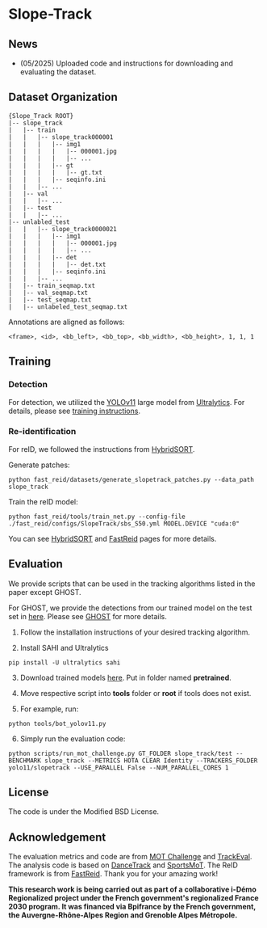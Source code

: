 # Slope-Track


## News
- (05/2025) Uploaded code and instructions for downloading and evaluating the dataset. 

## Dataset Organization
~~~
{Slope_Track ROOT}
|-- slope_track
|   |-- train
|   |   |-- slope_track000001
|   |   |   |-- img1
|   |   |   |   |-- 000001.jpg
|   |   |   |   |-- ...
|   |   |   |-- gt
|   |   |   |   |-- gt.txt            
|   |   |   |-- seqinfo.ini
|   |   |-- ...
|   |-- val
|   |   |-- ...
|   |-- test
|   |   |-- ...
|-- unlabled_test
|   |   |-- slope_track0000021
|   |   |   |-- img1
|   |   |   |   |-- 000001.jpg
|   |   |   |   |-- ...
|   |   |   |-- det
|   |   |   |   |-- det.txt            
|   |   |   |-- seqinfo.ini
|   |   |-- ...
|   |-- train_seqmap.txt
|   |-- val_seqmap.txt
|   |-- test_seqmap.txt
|   |-- unlabeled_test_seqmap.txt
~~~
Annotations are aligned as follows: 
~~~
<frame>, <id>, <bb_left>, <bb_top>, <bb_width>, <bb_height>, 1, 1, 1
~~~

## Training

### Detection

For detection, we utilized the [YOLOv11](https://docs.ultralytics.com/models/yolo11/) large model from [Ultralytics](https://github.com/ultralytics/ultralytics). For details, please see [training instructions](detection_training/Readme.md). 

### Re-identification

For reID, we followed the instructions from [HybridSORT](https://github.com/ymzis69/HybridSORT). 

Generate patches:
~~~
python fast_reid/datasets/generate_slopetrack_patches.py --data_path slope_track
~~~
Train the reID model:
~~~
python fast_reid/tools/train_net.py --config-file ./fast_reid/configs/SlopeTrack/sbs_S50.yml MODEL.DEVICE "cuda:0"
~~~

You can see [HybridSORT](https://github.com/ymzis69/HybridSORT) and [FastReid](https://github.com/JDAI-CV/fast-reid) pages for more details.

## Evaluation

We provide scripts that can be used in the tracking algorithms listed in the paper except GHOST.

For GHOST, we provide the detections from our trained model on the test set in [here](detections_GHOST). Please see [GHOST](https://github.com/dvl-tum/GHOST) for more details.

1. Follow the installation instructions of your desired tracking algorithm.
   
2. Install SAHI and Ultralytics
~~~
pip install -U ultralytics sahi
~~~
3. Download trained models [here](https://1drv.ms/f/s!App_ySGnU8ijvP5uIw1qva19CuLv_w?e=UPT23N). Put in folder named **pretrained**.

4. Move respective script into **tools** folder or **root** if tools does not exist. 

5. For example, run:
~~~
python tools/bot_yolov11.py
~~~
6. Simply run the evaluation code:
```
python scripts/run_mot_challenge.py GT_FOLDER slope_track/test --BENCHMARK slope_track --METRICS HOTA CLEAR Identity --TRACKERS_FOLDER yolo11/slopetrack --USE_PARALLEL False --NUM_PARALLEL_CORES 1
```


## License
The code is under the Modified BSD License.

## Acknowledgement  
The evaluation metrics and code are from [MOT Challenge](https://motchallenge.net/) and [TrackEval](https://github.com/JonathonLuiten/TrackEval). The analysis code is based on [DanceTrack](https://github.com/DanceTrack/DanceTrack) and [SportsMoT](https://github.com/MCG-NJU/SportsMOT). The ReID framework is from [FastReid](https://github.com/JDAI-CV/fast-reid). Thank you for your amazing work!

**This research work is being carried out as part of a collaborative i-Démo Regionalized project under the French government's regionalized France 2030 program. It was financed via Bpifrance by the French government, the Auvergne-Rhône-Alpes Region and Grenoble Alpes Métropole.**
